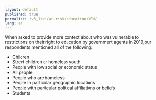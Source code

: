 ```yaml
---
layout: default
published: true
permalink: /v3_1/en/at-risk/education/VEN/
lang: en
---
```


When asked to provide more context about who was vulnerable to restrictions on their right to education by government agents in 2019,our respondents mentioned all of the following:

-	Children
-	Street children or homeless youth
-	People with low social or economic status
-	All people
-	People who are homeless
-	People in particular geographic locations
-	People with particular political affiliations or beliefs
-	Students
